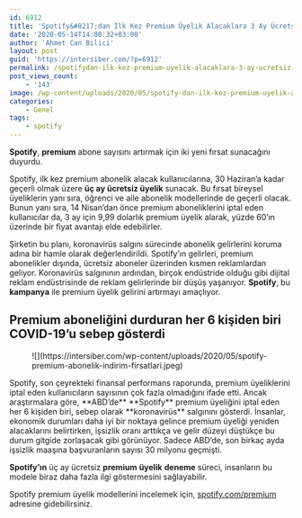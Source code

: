 ```yaml
---
id: 6912
title: 'Spotify&#8217;dan İlk Kez Premium Üyelik Alacaklara 3 Ay Ücretsiz Deneme'
date: '2020-05-14T14:00:32+03:00'
author: 'Ahmet Can Bilici'
layout: post
guid: 'https://intersiber.com/?p=6912'
permalink: /spotifydan-ilk-kez-premium-uyelik-alacaklara-3-ay-ucretsiz-deneme/
post_views_count:
    - '143'
image: /wp-content/uploads/2020/05/spotify-dan-ilk-kez-premium-uyelik-alacaklara-uc-ay-ucretsiz-deneme.jpeg
categories:
    - Genel
tags:
    - spotify
---
```


**Spotify**, **premium** abone sayısını artırmak için iki yeni fırsat sunacağını duyurdu.

Spotify, ilk kez premium abonelik alacak kullanıcılarına, 30 Haziran’a kadar geçerli olmak üzere **üç ay ücretsiz üyelik** sunacak. Bu fırsat bireysel üyeliklerin yanı sıra, öğrenci ve aile abonelik modellerinde de geçerli olacak. Bunun yanı sıra, 14 Nisan’dan önce premium aboneliklerini iptal eden kullanıcılar da, 3 ay için 9,99 dolarlık premium üyelik alarak, yüzde 60’ın üzerinde bir fiyat avantajı elde edebilirler.

Şirketin bu planı, koronavirüs salgını sürecinde abonelik gelirlerini koruma adına bir hamle olarak değerlendirildi. Spotify’ın gelirleri, premium abonelikler dışında, ücretsiz aboneler üzerinden kısmen reklamlardan geliyor. Koronavirüs salgınının ardından, birçok endüstride olduğu gibi dijital reklam endüstrisinde de reklam gelirlerinde bir düşüş yaşanıyor. **Spotify**, bu **kampanya** ile premium üyelik gelirini artırmayı amaçlıyor.

## Premium aboneliğini durduran her 6 kişiden biri COVID-19’u sebep gösterdi

<figure class="wp-block-image size-large">![](https://intersiber.com/wp-content/uploads/2020/05/spotify-premium-abonelik-indirim-firsatlari.jpeg)</figure>Spotify, son çeyrekteki finansal performans raporunda, premium üyeliklerini iptal eden kullanıcıların sayısının çok fazla olmadığını ifade etti. Ancak araştırmalara göre, **ABD’de** **Spotify** premium üyeliğini iptal eden her 6 kişiden biri, sebep olarak **koronavirüs** salgınını gösterdi. İnsanlar, ekonomik durumları daha iyi bir noktaya gelince premium üyeliği yeniden alacaklarını belirtirken, işsizlik oranı arttıkça ve gelir düzeyi düştükçe bu durum gitgide zorlaşacak gibi görünüyor. Sadece ABD’de, son birkaç ayda işsizlik maaşına başvuranların sayısı 30 milyonu geçmişti.

**Spotify’ın** üç ay ücretsiz **premium** **üyelik** **deneme** süreci, insanların bu modele biraz daha fazla ilgi göstermesini sağlayabilir.

Spotify premium üyelik modellerini incelemek için, [spotify.com/premium](http://spotify.com/premium) adresine gidebilirsiniz.